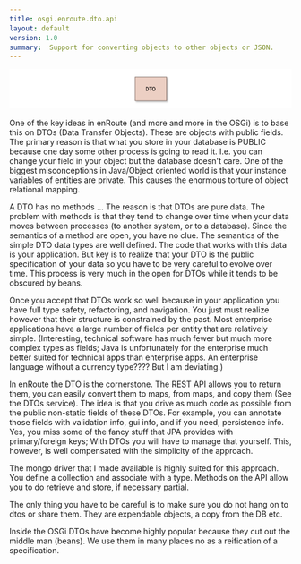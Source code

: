 ```yaml
---
title: osgi.enroute.dto.api
layout: default
version: 1.0
summary:  Support for converting objects to other objects or JSON.
---
```


![DTO Class Overview](/img/services/osgi.enroute.dto.overview.png)

One of the key ideas in enRoute (and more and more in the OSGi) is to base this on DTOs (Data Transfer Objects). These are objects with public fields. The primary reason is that what you store in your database is PUBLIC because one day some other process is going to read it. I.e. you can change your field in your object but the database doesn't care. One of the biggest misconceptions in Java/Object oriented world is that your instance variables of entities are private. This causes the enormous torture of object relational mapping.

A DTO has no methods ... The reason is that DTOs are pure data. The problem with methods is that they tend to change over time when your data moves between processes (to another system, or to a database). Since the semantics of a method are open, you have no clue. The semantics of the simple DTO data types are well defined. The code that works with this data is your application. But key is to realize that your DTO is the public specification of your data so you have to be very careful to evolve over time. This process is very much in the open for DTOs while it tends to be obscured by beans.

Once you accept that DTOs work so well because in your application you have full type safety, refactoring, and navigation. You just must realize however that their structure is constrained by the past. Most enterprise applications have a large number of fields per entity that are relatively simple. (Interesting, technical software has much fewer but much more complex types as fields; Java is unfortunately for the enterprise much better suited for technical apps than enterprise apps. An enterprise language without a currency type???? But I am deviating.)

In enRoute the DTO is the cornerstone. The REST API allows you to return them, you can easily convert them to maps, from maps, and copy them (See the DTOs service). The idea is that you drive as much code as possible from the public non-static fields of these DTOs. For example, you can annotate those fields with validation info, gui info, and if you need, persistence info. Yes, you miss some of the fancy stuff that JPA provides with primary/foreign keys; With DTOs you will have to manage that yourself. This, however, is well compensated with the simplicity of the approach.

The mongo driver that I made available is highly suited for this approach. You define a collection and associate with a type. Methods on the API allow you to do retrieve and store, if necessary partial.

The only thing you have to be careful is to make sure you do not hang on to dtos or share them. They are expendable objects, a copy from the DB etc.

Inside the OSGi DTOs have become highly popular because they cut out the middle man (beans). We use them in many places no as a reification of a specification.
